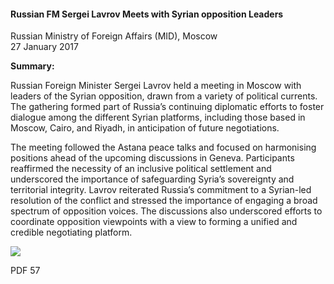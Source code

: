 <h4>Russian FM Sergei Lavrov Meets with Syrian opposition Leaders</h4>

Russian Ministry of Foreign Affairs (MID), Moscow<br>
27 January 2017

<b>Summary:</b>

Russian Foreign Minister Sergei Lavrov held a meeting in Moscow with leaders of the Syrian opposition, drawn from a variety of political currents. The gathering formed part of Russia’s continuing diplomatic efforts to foster dialogue among the different Syrian platforms, including those based in Moscow, Cairo, and Riyadh, in anticipation of future negotiations.

The meeting followed the Astana peace talks and focused on harmonising positions ahead of the upcoming discussions in Geneva. Participants reaffirmed the necessity of an inclusive political settlement and underscored the importance of safeguarding Syria’s sovereignty and territorial integrity. Lavrov reiterated Russia’s commitment to a Syrian-led resolution of the conflict and stressed the importance of engaging a broad spectrum of opposition voices. The discussions also underscored efforts to coordinate opposition viewpoints with a view to forming a unified and credible negotiating platform.

[](55.JPG)
![](56.JPG)

PDF 57
